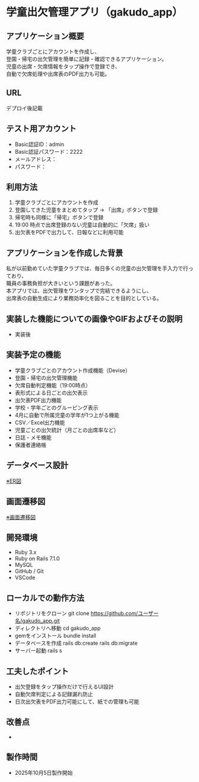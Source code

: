 # 学童出欠管理アプリ（gakudo_app）

## アプリケーション概要
学童クラブごとにアカウントを作成し、  
登園・帰宅の出欠管理を簡単に記録・確認できるアプリケーション。  
児童の出席・欠席情報をタップ操作で登録でき、  
自動で欠席処理や出席表のPDF出力も可能。

## URL
デプロイ後記載

## テスト用アカウント
- Basic認証ID：admin
- Basic認証パスワード：2222 
- メールアドレス： 
- パスワード： 

## 利用方法
1. 学童クラブごとにアカウントを作成  
2. 登園してきた児童をまとめてタップ → 「出席」ボタンで登録  
3. 帰宅時も同様に「帰宅」ボタンで登録  
4. 19:00 時点で出席登録のない児童は自動的に「欠席」扱い  
5. 出欠表をPDFで出力して、日報などに利用可能  

## アプリケーションを作成した背景
私が以前勤めていた学童クラブでは、毎日多くの児童の出欠管理を手入力で行っており、  
職員の事務負担が大きいという課題があった。  
本アプリでは、出欠管理をワンタップで完結できるようにし、  
出席表の自動生成により業務効率化を図ることを目的としている。  

## 実装した機能についての画像やGIFおよびその説明
- 実装後

## 実装予定の機能
- 学童クラブごとのアカウント作成機能（Devise）
- 登園・帰宅の出欠管理機能
- 欠席自動判定機能（19:00時点）
- 表形式による日ごとの出欠表示
- 出欠表PDF出力機能
- 学校・学年ごとのグルーピング表示  
- 4月に自動で所属児童の学年が1つ上がる機能
- CSV／Excel出力機能  
- 児童ごとの出欠統計（月ごとの出席率など）  
- 日誌・メモ機能  
- 保護者連絡帳  

## データベース設計
[※ER図](https://gyazo.com/564c207d90e561b37084a24f4e6e1f7d)

## 画面遷移図
[※画面遷移図](https://gyazo.com/0899e81a1b493cbd9c8be170eb860c41)

## 開発環境
- Ruby 3.x  
- Ruby on Rails 7.1.0  
- MySQL  
- GitHub / Git  
- VSCode  

## ローカルでの動作方法
- リポジトリをクローン
git clone https://github.com/ユーザー名/gakudo_app.git
- ディレクトリへ移動
cd gakudo_app
- gemをインストール
bundle install
- データベースを作成
rails db:create
rails db:migrate
- サーバー起動
rails s

## 工夫したポイント
- 出欠登録をタップ操作だけで行えるUI設計
- 自動欠席判定による記録漏れ防止
- 日次出欠表をPDF出力可能にして、紙での管理も可能

## 改善点
- 

## 製作時間
- 2025年10月5日製作開始
